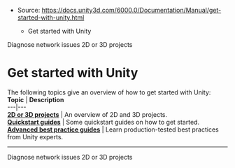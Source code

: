 * Source: https://docs.unity3d.com/6000.0/Documentation/Manual/get-started-with-unity.html

  * Get started with Unity


[](https://docs.unity3d.com/6000.0/Documentation/Manual/upm-network.html)
Diagnose network issues
[](https://docs.unity3d.com/6000.0/Documentation/Manual/2Dor3D.html)
2D or 3D projects
# Get started with Unity
The following topics give an overview of how to get started with Unity: 
**Topic** | **Description**  
---|---  
**[2D or 3D projects](https://docs.unity3d.com/6000.0/Documentation/Manual/2Dor3D.html)** | An overview of 2D and 3D projects.  
**[Quickstart guides](https://docs.unity3d.com/6000.0/Documentation/Manual/QuickstartGuides.html)** | Some quickstart guides on how to get started.  
**[Advanced best practice guides](https://docs.unity3d.com/6000.0/Documentation/Manual/best-practice-guides.html)** | Learn production-tested best practices from Unity experts.  
* * *
[](https://docs.unity3d.com/6000.0/Documentation/Manual/upm-network.html)
Diagnose network issues
[](https://docs.unity3d.com/6000.0/Documentation/Manual/2Dor3D.html)
2D or 3D projects
